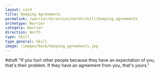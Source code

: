 ```yaml
---
layout: card
title: Keeping Agreements
permalink: /warrior/direction/north/skill/keeping_agreements
archetype: Warrior
category: Warrior
direction: North
type: Skill
type_general: Skill
image: /images/back/keeping_agreements.jpg
---
```

#draft "If you hurt other people because they have an expectation of you, that's their problem. If they have an agreement from you, that's yours."
